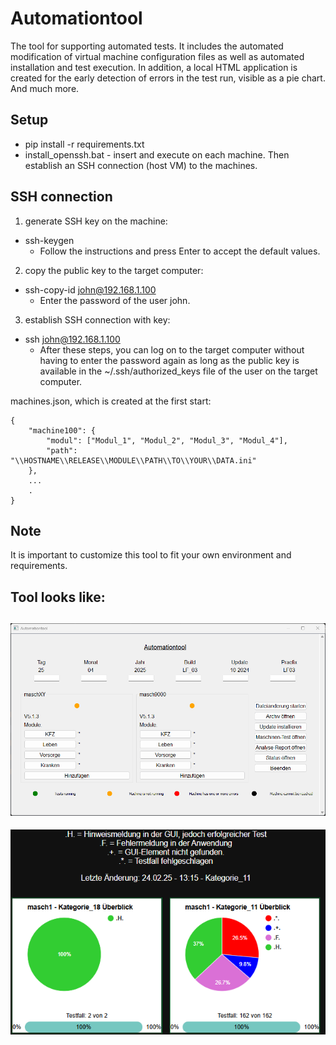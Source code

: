 # Automationtool
The tool for supporting automated tests. It includes the automated modification of virtual machine configuration files as well as automated installation and test execution. In addition, a local HTML application is created for the early detection of errors in the test run, visible as a pie chart. And much more.

## Setup
- pip install -r requirements.txt
- install_openssh.bat - insert and execute on each machine. Then establish an SSH connection (host VM) to the machines.



## SSH connection
1. generate SSH key on the machine:

* ssh-keygen
    * Follow the instructions and press Enter to accept the default values.

2. copy the public key to the target computer:
* ssh-copy-id john@192.168.1.100
    * Enter the password of the user john.

3. establish SSH connection with key:

* ssh john@192.168.1.100
    * After these steps, you can log on to the target computer without having to enter the password again as long as the public key is available in the ~/.ssh/authorized_keys file of the user on the target computer.


machines.json, which is created at the first start:
```
{
    "machine100": {
        "modul": ["Modul_1", "Modul_2", "Modul_3", "Modul_4"],
        "path": "\\HOSTNAME\\RELEASE\\MODULE\\PATH\\TO\\YOUR\\DATA.ini"
    },
    ...
    .
}
```
## Note
It is important to customize this tool to fit your own environment and requirements.


## Tool looks like:
![Home](Resources/Images/home.png)
----
![Report](Resources/Images/report.png)
